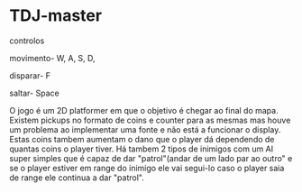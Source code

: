 # TDJ-master

controlos


movimento- W, A, S, D,

disparar- F

saltar- Space


O jogo é um 2D platformer em que o objetivo é chegar ao final do mapa.
Existem pickups no formato de coins e counter para as mesmas mas houve um problema ao implementar uma fonte e não está a funcionar o display. Estas coins tambem aumentam
o dano que o player dá dependendo de quantas coins o player tiver.
Há tambem 2 tipos de inimigos com um AI super simples que é capaz de dar "patrol"(andar de um lado par ao outro" e se o player estiver em range do inimigo ele vai segui-lo
caso o player saia de range ele continua a dar "patrol".
